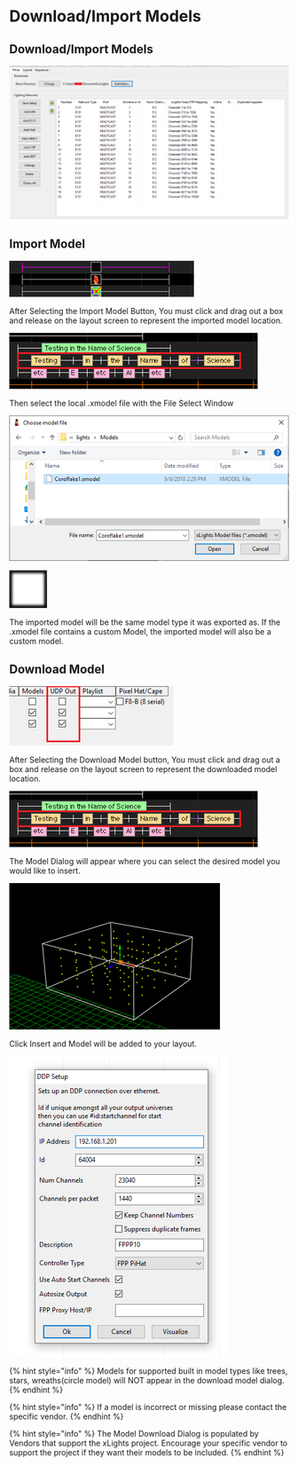 # Download/Import Models

## Download/Import Models

![](../../.gitbook/assets/image%20%2834%29.png)

## Import Model

![Import Model Button](../../.gitbook/assets/image%20%28468%29.png)

After Selecting the Import Model Button, You must click and drag out a box and release on the layout screen to represent the imported model location.

![Empty Model Box](../../.gitbook/assets/image%20%28782%29.png)

Then select the local .xmodel file with the File Select Window

![File Select Window](../../.gitbook/assets/image-781.png)

![Imported Model ](../../.gitbook/assets/image%20%28234%29.png)

The imported model will be the same model type it was exported as. If the .xmodel file contains a custom Model, the imported model will also be a custom model.

## Download Model

![Download Model Button](../../.gitbook/assets/image%20%28388%29.png)

After Selecting the Download Model button, You must click and drag out a box and release on the layout screen to represent the downloaded model location.

![Empty Model Box](../../.gitbook/assets/image%20%28782%29.png)

The Model Dialog will appear where you can select the desired model you would like to insert.

![Download Model Dialog](../../.gitbook/assets/image%20%28518%29.png)

Click Insert and Model will be added to your layout.

![ChromaFlake Model](../../.gitbook/assets/image%20%28689%29.png)

{% hint style="info" %}
Models for supported built in model types like trees, stars, wreaths\(circle model\) will NOT appear in the download model dialog.
{% endhint %}

{% hint style="info" %}
If a model is incorrect or missing please contact the specific vendor.
{% endhint %}

{% hint style="info" %}
The Model Download Dialog is populated by Vendors that support the xLights project. Encourage your specific vendor to support the project if they want their models to be included.
{% endhint %}

